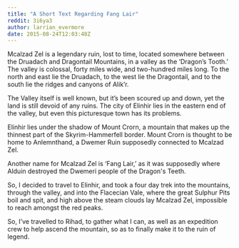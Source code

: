 ```yaml
---
title: "A Short Text Regarding Fang Lair"
reddit: 3i6ya3
author: larrian_evermore
date: 2015-08-24T12:03:48Z
---
```


Mcalzad Zel is a legendary ruin, lost to time, located somewhere between the Druadach and Dragontail Mountains, in a valley as the ‘Dragon’s Tooth.’  The valley is colossal, forty miles wide, and two-hundred miles long.  To the north and east lie the Druadach, to the west lie the Dragontail, and to the south lie the ridges and canyons of Alik’r.

The Valley itself is well known, but it’s been scoured up and down, yet the land is still devoid of any ruins.  The city of Elinhir lies in the eastern end of the valley, but even this picturesque town has its problems.

Elinhir lies under the shadow of Mount Crorn, a mountain that makes up the thinnest part of the Skyrim-Hammerfell border.  Mount Crorn is thought to be home to Anlemnthand, a Dwemer Ruin supposedly connected to Mcalzad Zel.

Another name for Mcalzad Zel is ‘Fang Lair,’ as it was supposedly where Alduin destroyed the Dwemeri people of the Dragon's Teeth.

So, I decided to travel to Elinhir, and took a four day trek into the mountains, through the valley, and into the Flacecian Vale, where the great Sulphur Pits boil and spit, and high above the steam clouds lay Mcalzad Zel, impossible to reach amongst the red peaks.

So, I’ve travelled to Rihad, to gather what I can, as well as an expedition crew to help ascend the mountain, so as to finally make it to the ruin of legend.
